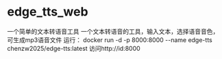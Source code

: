 # edge_tts_web
一个简单的文本转语音工具
一个文本转语音的工具，输入文本，选择语音音色，可生成mp3语音文件
运行： docker run -d -p 8000:8000 --name edge-tts chenzw2025/edge-tts:latest
访问http://id:8000⁠⁠


